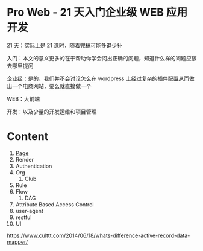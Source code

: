 Pro Web - 21 天入门企业级 WEB 应用开发
==

21 天：实际上是 21 课时，随着完稿可能多退少补

入门：本文的意义更多的在于帮助你学会问出正确的问题，知道什么样的问题应该去哪里提问

企业级：是的，我们并不会讨论怎么在 wordpress 上经过复杂的插件配置从而做出一个电商网站，要么就直接做一个

WEB：大前端

开发：以及少量的开发运维和项目管理

Content
==

1. [Page](./ch01-page.md)
2. Render
3. Authentication
4. Org
    1. Club
5. Rule
6. Flow
    1. DAG
7. Attribute Based Access Control
8. user-agent
9. restful
10. UI

https://www.culttt.com/2014/06/18/whats-difference-active-record-data-mapper/
